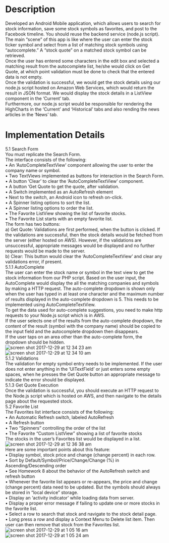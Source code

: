 # Description
Developed an Android Mobile application, which allows users to search for stock information, save some stock symbols as favorites, and post to the Facebook timeline. You should reuse the backend service (node.js script).<br>
The main “scene” of this app is like where the user can enter the stock ticker symbol and select from a list of matching stock symbols using “autocomplete.” A “stock quote” on a matched stock symbol can be retrieved.<br>
Once the user has entered some characters in the edit box and selected a matching result from the autocomplete list, he/she would click on Get Quote, at which point validation must be done to check that the entered data is not empty.<br>
Once the validation is successful, we would get the stock details using our node.js script hosted on Amazon Web Services, which would return the result in JSON format. We would display the stock details in a ListView component in the ‘Current’ tab.<br> Furthermore, our node.js script would be responsible for rendering the HighCharts in the ‘Current’ and ‘Historical’ tabs and also rending the news articles in the ‘News’ tab.<br>

# Implementation Details
5.1 Search Form<br>
You must replicate the Search Form.<br>
The interface consists of the following:<br>
• An ‘AutoCompleteTextView’ component allowing the user to enter the company
name or symbol.<br>
• Two TextViews implemented as buttons for interaction in the Search Form.<br>
• A button ‘Clear’ to clear the ‘AutoCompleteTextView’ component.<br>
• A button ‘Get Quote to get the quote, after validation.<br>
• A Switch implemented as an AutoRefresh element<br>
• Next to the switch, an Android icon to refresh on-click.<br>
• A Spinner listing options to sort the list.<br>
• A Spinner listing options to order the list.<br>
• The Favorite ListView showing the list of favorite stocks.<br>
• The Favorite List starts with an empty favorite list.<br>
The form has two buttons:<br>
a) Get Quote: Validations are first performed, when the button is clicked. If the validations are successful, then the stock details would be fetched from the server (either hosted on AWS). However, if the validations are unsuccessful, appropriate messages would be displayed and no further requests would be made to the server.<br>
b) Clear: This button would clear the ‘AutoCompleteTextView’ and clear any validations error, if present.<br>
5.1.1 AutoComplete<br>
The user can enter the stock name or symbol in the text view to get the stock information from our PHP script. Based on the user input, the AutoComplete would display the all the matching companies and symbols by making a HTTP request. The auto-complete dropdown is shown only when the user has typed in at least one character and the maximum number of results displayed in the auto-complete dropdown is 5. This needs to be implemented using AutoCompleteTextView.<br>
To get the data used for auto-complete suggestions, you need to make http requests to your Node.js script which is in AWS.<br>
If the user selects one of the results from the auto-complete dropdown, the content of the result (symbol with the company name) should be copied to the input field and the autocomplete dropdown then disappears.<br>
If the user taps on an area other than the auto-complete form, the dropdown should be hidden.<br>
![screen shot 2017-12-29 at 12 34 23 am](https://user-images.githubusercontent.com/20076221/34432867-14748d98-ec30-11e7-981a-d2437c266122.png)<br>
![screen shot 2017-12-29 at 12 34 10 am](https://user-images.githubusercontent.com/20076221/34432871-18ac37f8-ec30-11e7-9bd5-46179838d8b1.png)<br>
5.1.2 Validations<br>
The validation for empty symbol entry needs to be implemented. If the user does not enter anything in the ‘UITextField’ or just enters some empty spaces, when he presses the Get Quote button an appropriate message to indicate the error should be displayed.<br>
5.1.3 Get Quote Execution<br>
Once the validation is successful, you should execute an HTTP request to the Node.js script which is hosted on AWS, and then navigate to the details page about the requested stock.<br>
5.2 Favorite List<br>
The Favorites list interface consists of the following:<br>
• An Automatic Refresh switch, labeled AutoRefresh<br>
• A Refresh button<br>
• Two “Spinners” controlling the order of the list<br>
• The Favorite “Custom ListView” showing a list of favorite stocks<br>
The stocks in the user’s Favorites list would be displayed in a list.<br>
![screen shot 2017-12-29 at 12 36 38 am](https://user-images.githubusercontent.com/20076221/34432917-5eb5bb70-ec30-11e7-888f-b481dd08ab6d.png)<br>
Here are some important points about this feature:<br>
• Display symbol, stock price and change (change percent) in each row.<br>
• Sort by Default/Symbol/Price/Change/Change (%) in Ascending/Descending order<br>
• See Homework 8 about the behavior of the AutoRefresh switch and refresh button<br>
• Whenever the favorite list appears or re-appears, the price and change (change percent) data need to be updated. But the symbols should always be stored in “local device” storage.<br>
• Display an ‘activity indicator’ while loading data from server.<br>
• Display a proper error message if failing to update one or more stocks in the favorite list.<br>
• Select a row to search that stock and navigate to the stock detail page.<br>
• Long press a row and display a Context Menu to Delete list item. Then user can then remove that stock from the Favorites list.<br>
![screen shot 2017-12-29 at 1 05 16 am](https://user-images.githubusercontent.com/20076221/34433468-68e7dcb4-ec34-11e7-9a28-3f19775afd06.png)<br>
![screen shot 2017-12-29 at 1 05 24 am](https://user-images.githubusercontent.com/20076221/34433469-6bbedbcc-ec34-11e7-85cc-b04a31a0d1cc.png)<br>

